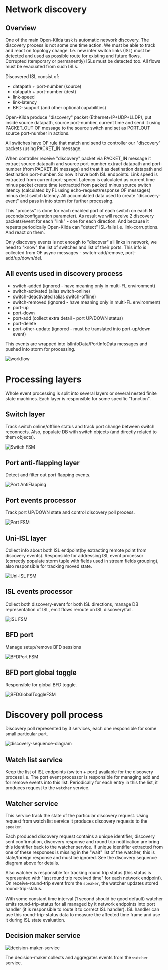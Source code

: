 # Network discovery

## Overview
One of the main Open-Kilda task is automatic network discovery. The discovery 
process is not some one time action. We must be able to track and react on
topology change. I.e. new inter switch links (ISL) must be detected and used 
as possible route for existing and future flows. Corrupted (temporary or
permanently) ISLs must be detected too. All flows must be evacuated from such
ISLs.

Discovered ISL consist of:
* datapath + port-number (source)
* datapath + port-number (dest)
* link-speed
* link-latency
* BFD-support (and other optional capabilities)

Open-Kilda produce "discovery" packet (Ethernet+IP+UDP+LLDP), put inside source
datapath, source port-number, current time and send it using PACKET_OUT OF
message to the source switch and set as PORT_OUT source port-number in actions.

All switches have OF rule that match and send to controller our "discovery"
packets (using PACKET_IN message.

When controller receive "discovery" packet via PACKET_IN message it extract
source datapath and source port-number extract datapath and port-number 
(from PACKET_IN message) and treat it as destination datapath and destination
port-number. So now it have both ISL endpoints. Link speed is extracted from
current port-speed. Latency is calculated as current time minus packet create
time (extracted from packet) minus source switch latency (calculated by FL
using echo-request/response OF messages) minus dest switch latency. All
accumulated data used to create "discovery-event" and pass in into storm for
further processing.

This "process" is done for each enabled port of each switch on each N 
seconds(configuration parameter). As result we will receive 2 discovery
packets/event for each "link" - one for each direction. And because it repeats
periodically Open-Kilda can "detect" ISL-fails i.e. link-corruptions. And react
on them.

Only discovery events is not enough to "discover" all links in network, we need
to "know" the list of switches and list of their ports. This info is collected
from OF async messages - switch-add/remove, port-add/up/down/del.

## All events used in discovery process
* switch-added (ignored - have meaning only in multi-FL environment)
* switch-activated (alias switch-online)
* switch-deactivated (alias switch-offline)
* switch-removed (ignored - have meaning only in multi-FL environment)
* port-up
* port-down
* port-add (collect extra detail - port UP/DOWN status)
* port-delete
* port-other-update (ignored - must be translated into port-up/down event)

This events are wrapped into IslInfoData/PortInfoData messages and pushed into
storm for processing.

![workflow](Isl-create.png)

# Processing layers

Whole event processing is split into several layers or several nested finite
state machines. Each layer is responsible for some specific "function".

## Switch layer
Track switch online/offline status and track port change between switch reconnects.
Also, populate DB with switch objects (and directly related to them objects).

![Switch FSM](switch-FSM.png)

## Port anti-flapping layer
Detect and filter out port flapping events.

![Port AntiFlapping](AF-FSM.png)

## Port events processor
Track port UP/DOWN state and control discovery poll process.
 
![Port FSM](port-FSM.png)

## Uni-ISL layer
Collect info about both ISL endpoint(by extracting remote point from discovery
events). Responsible for addressing ISL event processor (correctly populate
storm tuple with fields used in stream fields grouping), also responsible for 
tracking moved state.

![Uni-ISL FSM](uni-isl-FSM.png)

## ISL events processor
Collect both discovery-event for both ISL directions, manage DB representation of
ISL, emit flows reroute on ISL discovery/fail.

![ISL FSM](ISL-FSM.png)

## BFD port
Manage setup/remove BFD sessions

![BFDPort FSM](bfd-port-FSM.png)

## BFD port global toggle
Responsible for global BFD toggle.

![BFDGlobalToggleFSM](bfd-global-toggle.png)


# Discovery poll process
Discovery poll represented by 3 services, each one responsible for some small
particular part.

![discovery-sequence-diagram](discovery-sequence.png)

## Watch list service
Keep the list of ISL endpoints (switch + port) available for the discovery
process i.e. The port event processor is responsible for managing add and for
remove events into this list. Periodically for each entry in this the list,
it produces request to the `watcher` service.

## Watcher service
This service track the state of the particular discovery request. Using request
from watch list service it produces discovery requests to the `speaker`.

Each produced discovery request contains a unique identifier, discovery sent
confirmation, discovery response and round trip notification are bring this
identifier back to the watcher service. If unique identifier extracted from one
of these responses is missing in the "wait" list of the watcher, this is
stale/foreign response and must be ignored. See the discovery sequence diagram
above for details.

Also watcher is responsible for tracking round trip status (this status is
represented with "last round trip received time" for each network endpoint). On
receive-round-trip event from the `speaker`, the watcher updates stored
round-trip-status.

With some constant time interval (1 second should be good default) watcher
emits round-trip-status for all managed by it network endpoints into port
handler (it is responsible to route it to correct ISL handler). ISL handler can
use this round-trip-status data to measure the affected time frame and use it
during ISL state evaluation. 

## Decision maker service
![decision-maker-service](DiscoveryDecisionMaker-FSM.png)

The decision-maker collects and aggregates events from the `watcher` service.
